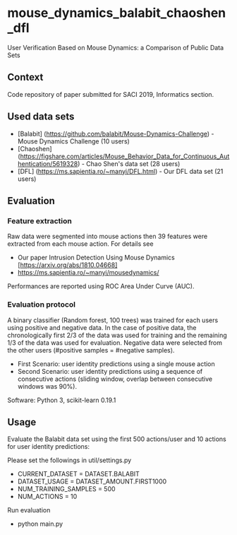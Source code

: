 # mouse_dynamics_balabit_chaoshen_dfl

User Verification Based on Mouse Dynamics: a Comparison of Public Data Sets
## Context 
Code repository of paper submitted for SACI 2019, Informatics section.
## Used data sets

* [Balabit] (https://github.com/balabit/Mouse-Dynamics-Challenge) - Mouse Dynamics Challenge (10 users)
* [Chaoshen] (https://figshare.com/articles/Mouse_Behavior_Data_for_Continuous_Authentication/5619328) - Chao Shen's data set (28 users)
* [DFL] (https://ms.sapientia.ro/~manyi/DFL.html) - Our DFL data set (21 users)



## Evaluation

### Feature extraction

Raw data were segmented into mouse actions then 39 features were extracted from each mouse action. For details see
* Our paper Intrusion Detection Using Mouse Dynamics [https://arxiv.org/abs/1810.04668]
* https://ms.sapientia.ro/~manyi/mousedynamics/

Performances are reported using ROC Area Under Curve (AUC).

### Evaluation protocol

A binary classifier (Random forest, 100 trees) was trained for each users using positive and negative data. In the case of positive data, the chronologically first 2/3 of the data was used for training and the remaining 1/3 of the data was used for evaluation. Negative data were selected from the other users (#positive samples = #negative samples).

* First Scenario: user identity predictions using a single mouse action
* Second Scenario: user identity predictions using a sequence of consecutive actions (sliding window, overlap between consecutive windows was 90%).

Software: Python 3, scikit-learn 0.19.1

## Usage

Evaluate the Balabit data set using the first 500 actions/user and 10 actions for user identity predictions:

Please set the followings in util/settings.py

* CURRENT_DATASET = DATASET.BALABIT
* DATASET_USAGE = DATASET_AMOUNT.FIRST1000
* NUM_TRAINING_SAMPLES = 500
* NUM_ACTIONS = 10

Run evaluation

* python main.py
